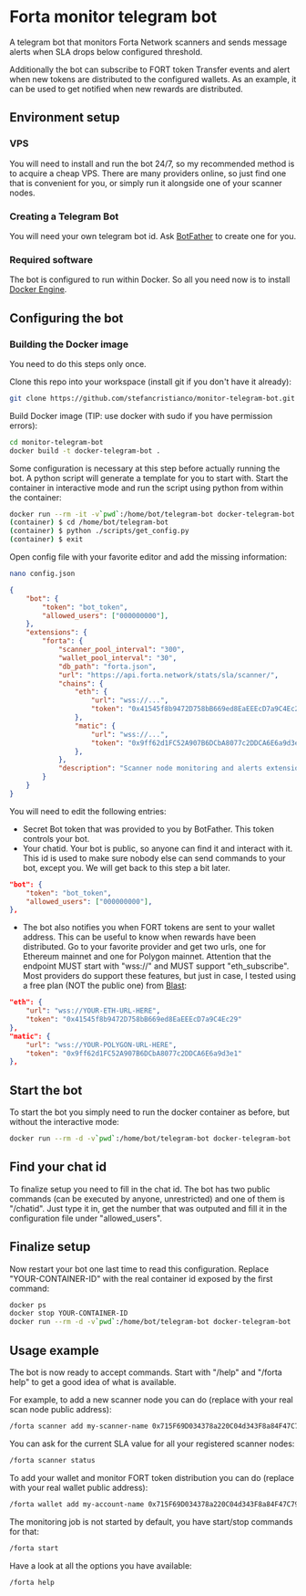 # Forta monitor telegram bot

A telegram bot that monitors Forta Network scanners and sends message alerts when SLA drops below configured threshold.

Additionally the bot can subscribe to FORT token Transfer events and alert when new tokens are distributed to the configured wallets. As an example, it can be used to get notified when new rewards are distributed.

## Environment setup

### VPS

You will need to install and run the bot 24/7, so my recommended method is to acquire a cheap VPS. There are many providers online, so just find one that is convenient for you, or simply run it alongside one of your scanner nodes.

### Creating a Telegram Bot

You will need your own telegram bot id. Ask [BotFather](https://core.telegram.org/bots) to create one for you.

### Required software

The bot is configured to run within Docker. So all you need now is to install [Docker Engine](https://docs.docker.com/engine/install/ubuntu/).

## Configuring the bot

### Building the Docker image

You need to do this steps only once.

Clone this repo into your workspace (install git if you don't have it already):

```sh
git clone https://github.com/stefancristianco/monitor-telegram-bot.git
```

Build Docker image (TIP: use docker with sudo if you have permission errors):

```sh
cd monitor-telegram-bot
docker build -t docker-telegram-bot .
```

Some configuration is necessary at this step before actually running the bot. A python script will generate a template for you to start with. Start the container in interactive mode and run the script using python from within the container:

```sh
docker run --rm -it -v`pwd`:/home/bot/telegram-bot docker-telegram-bot /bin/bash
(container) $ cd /home/bot/telegram-bot
(container) $ python ./scripts/get_config.py
(container) $ exit
```

Open config file with your favorite editor and add the missing information:

```sh
nano config.json
```

```json
{
    "bot": {
        "token": "bot_token",
        "allowed_users": ["000000000"],
    },
    "extensions": {
        "forta": {
            "scanner_pool_interval": "300",
            "wallet_pool_interval": "30",
            "db_path": "forta.json",
            "url": "https://api.forta.network/stats/sla/scanner/",
            "chains": {
                "eth": {
                    "url": "wss://...",
                    "token": "0x41545f8b9472D758bB669ed8EaEEEcD7a9C4Ec29"
                },
                "matic": {
                    "url": "wss://...",
                    "token": "0x9ff62d1FC52A907B6DCbA8077c2DDCA6E6a9d3e1"
                },
            },
            "description": "Scanner node monitoring and alerts extension."
        }
    }
}
```

You will need to edit the following entries:

- Secret Bot token that was provided to you by BotFather. This token controls your bot.
- Your chatid. Your bot is public, so anyone can find it and interact with it. This id is used to make sure nobody else can send commands to your bot, except you. We will get back to this step a bit later.

```json
"bot": {
    "token": "bot_token",
    "allowed_users": ["000000000"],
},
```

- The bot also notifies you when FORT tokens are sent to your wallet address. This can be useful to know when rewards have been distributed. Go to your favorite provider and get two urls, one for Ethereum mainnet and one for Polygon mainnet. Attention that the endpoint MUST start with "wss://" and MUST support "eth_subscribe". Most providers do support these features, but just in case, I tested using a free plan (NOT the public one) from [Blast](https://blastapi.io/):

```json
"eth": {
    "url": "wss://YOUR-ETH-URL-HERE",
    "token": "0x41545f8b9472D758bB669ed8EaEEEcD7a9C4Ec29"
},
"matic": {
    "url": "wss://YOUR-POLYGON-URL-HERE",
    "token": "0x9ff62d1FC52A907B6DCbA8077c2DDCA6E6a9d3e1"
},
```

## Start the bot

To start the bot you simply need to run the docker container as before, but without the interactive mode:

```sh
docker run --rm -d -v`pwd`:/home/bot/telegram-bot docker-telegram-bot
```

## Find your chat id

To finalize setup you need to fill in the chat id. The bot has two public commands (can be executed by anyone, unrestricted) and one of them is "/chatid". Just type it in, get the number that was outputed and fill it in the configuration file under "allowed_users".

## Finalize setup

Now restart your bot one last time to read this configuration. Replace "YOUR-CONTAINER-ID" with the real container id exposed by the first command:

```sh
docker ps
docker stop YOUR-CONTAINER-ID
docker run --rm -d -v`pwd`:/home/bot/telegram-bot docker-telegram-bot
```

## Usage example

The bot is now ready to accept commands. Start with "/help" and "/forta help" to get a good idea of what is available.

For example, to add a new scanner node you can do (replace with your real scan node public address):

```sh
/forta scanner add my-scanner-name 0x715F69D034378a220C04d343F8a84F47C79C03d8
```

You can ask for the current SLA value for all your registered scanner nodes:

```sh
/forta scanner status
```

To add your wallet and monitor FORT token distribution you can do (replace with your real wallet public address):

```sh
/forta wallet add my-account-name 0x715F69D034378a220C04d343F8a84F47C79C03d8
```

The monitoring job is not started by default, you have start/stop commands for that:

```sh
/forta start
```

Have a look at all the options you have available:

```sh
/forta help
```
